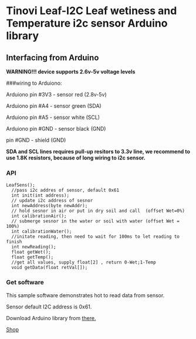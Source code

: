 # Tinovi Leaf-I2C Leaf wetiness and Temperature i2c sensor Arduino library

## Interfacing from Arduino
**WARNING!!! device supports 2.6v-5v voltage levels**


###wiring to Arduiono:

Arduiono pin #3V3 - sensor red (2.8v-5v)

Arduiono pin #A4 - sensor green (SDA)

Arduiono pin #A5 - sensor white (SCL)

Arduiono pin #GND - sensor black (GND)

pin #GND - shield (GND)

**SDA and SCL lines requires pull-up resitors to 3.3v line, we recommend to use 1.8K resistors, because of long wiring to i2c sensor.**

### API
```
LeafSens();
  //pass i2c addres of sensor, default 0x61
  int init(int address);
  // update i2c address of sesnor
  int newAddress(byte newAddr);
  // hold sesnor in air or put in dry soil and call  (offset Wet=0%)
  int calibrationAir();
  // submerge sesnor in the water or soil with water (offset Wet = 100%)
  int calibrationWater();
  //initate reading, then need to wait for 100ms to let reading to finish
  int newReading();
  float getWet();
  float getTemp();
  //get all values, supply float[2] , return 0-Wet;1-Temp
  void getData(float retVal[]);
```




### Get software

This sample software demonstrates hot to read data from sensor.

Sensor default I2C address is 0x61.

Download Arduino library from [there.](https://github.com/tinovi/LeafArduinoI2c)

<a href="https://tinovi.com/tinovi-shop/"> Shop </a>

